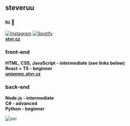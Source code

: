 ## steveruu
### hi 👋
<a href="https://www.instagram.com/steveruu/" target="_blank"><img src="https://img.shields.io/badge/Instagram-%23E4405F.svg?&style=flat-square&logo=instagram&logoColor=white" alt="Instagram"></a>
<a href="https://open.spotify.com/artist/4NOFcRCgjvnRy8nKVGUM0L?si=UWqFdgyYRLmk-EPvnh7Qog" target="_blank"><img src="https://img.shields.io/badge/Spotify-%231ED760.svg?&style=flat-square&logo=spotify&logoColor=white" alt="Spotify"></a>  
**[stvr.cz](https://stvr.cz)** 

### front-end
**HTML, CSS, JavaScript - intermediate (see links below)**  
**React + TS - beginner**  
**[unionmc.stvr.cz](https://unionmc.stvr.cz)**  

### back-end
**Node.js - intermediate**  
**C# - advanced**  
**Python - beginner**  

<img src="https://github-readme-stats.vercel.app/api/top-langs?username=steveruu&show_icons=true&locale=en&layout=compact&theme=onedark" alt="ovi" />  

